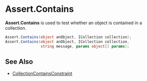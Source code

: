 # Assert.Contains


**Assert.Contains** is used to test whether an object is contained in a
collection.

```csharp
Assert.Contains(object anObject, ICollection collection);
Assert.Contains(object anObject, ICollection collection,
                string message, params object[] params);
```

## See Also
 * [CollectionContainsConstraint](xref:collectioncontainsconstraint)
